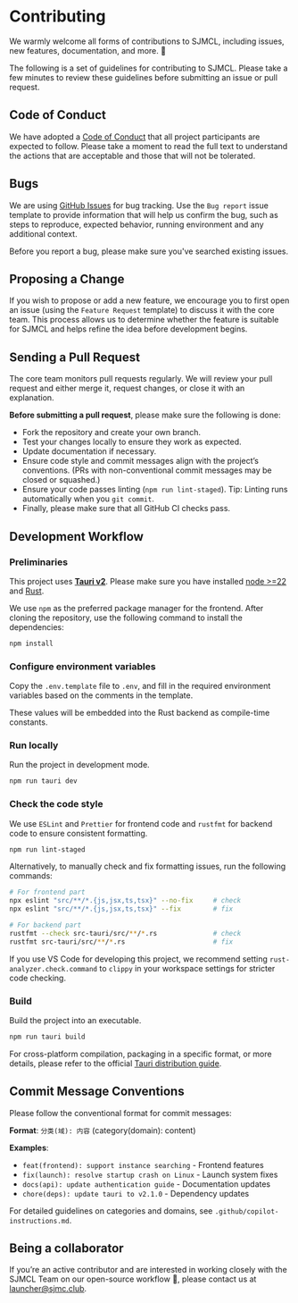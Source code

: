 # Contributing

We warmly welcome all forms of contributions to SJMCL, including issues, new features, documentation, and more. 🥰

The following is a set of guidelines for contributing to SJMCL. Please take a few minutes to review these guidelines before submitting an issue or pull request.

## Code of Conduct

We have adopted a [Code of Conduct](https://github.com/UNIkeEN/SJMCL/blob/main/CODE_OF_CONDUCT.md) that all project participants are expected to follow. Please take a moment to read the full text to understand the actions that are acceptable and those that will not be tolerated.

## Bugs

We are using [GitHub Issues](https://github.com/UNIkeEN/SJMCL/issues) for bug tracking. Use the `Bug report` issue template to provide information that will help us confirm the bug, such as steps to reproduce, expected behavior, running environment and any additional context. 

Before you report a bug, please make sure you've searched existing issues.

## Proposing a Change

If you wish to propose or add a new feature, we encourage you to first open an issue (using the `Feature Request` template) to discuss it with the core team. This process allows us to determine whether the feature is suitable for SJMCL and helps refine the idea before development begins.

<!-- ### Your First Pull Request (TBD)-->

## Sending a Pull Request

The core team monitors pull requests regularly. We will review your pull request and either merge it, request changes, or close it with an explanation.

**Before submitting a pull request**, please make sure the following is done:

* Fork the repository and create your own branch.
* Test your changes locally to ensure they work as expected.
* Update documentation if necessary.
* Ensure code style and commit messages align with the project’s conventions. (PRs with non-conventional commit messages may be closed or squashed.)
* Ensure your code passes linting (`npm run lint-staged`). Tip: Linting runs automatically when you `git commit`.
* Finally, please make sure that all GitHub CI checks pass.

## Development Workflow

### Preliminaries

This project uses **[Tauri v2](https://v2.tauri.app/)**. Please make sure you have installed [node >=22](https://nodejs.org/) and [Rust](https://www.rust-lang.org/learn/get-started).

We use `npm` as the preferred package manager for the frontend. After cloning the repository, use the following command to install the dependencies:

```bash
npm install
```

### Configure environment variables

Copy the `.env.template` file to `.env`, and fill in the required environment variables based on the comments in the template.

These values will be embedded into the Rust backend as compile-time constants.

### Run locally

Run the project in development mode.

```bash
npm run tauri dev
```

### Check the code style

We use `ESLint` and `Prettier` for frontend code and `rustfmt` for backend code to ensure consistent formatting. 

```bash
npm run lint-staged
```

Alternatively, to manually check and fix formatting issues, run the following commands:

```bash
# For frontend part
npx eslint "src/**/*.{js,jsx,ts,tsx}" --no-fix     # check
npx eslint "src/**/*.{js,jsx,ts,tsx}" --fix        # fix

# For backend part
rustfmt --check src-tauri/src/**/*.rs              # check
rustfmt src-tauri/src/**/*.rs                      # fix
```

If you use VS Code for developing this project, we recommend setting `rust-analyzer.check.command` to `clippy` in your workspace settings for stricter code checking.

### Build

Build the project into an executable.

```bash
npm run tauri build
```

For cross-platform compilation, packaging in a specific format, or more details, please refer to the official [Tauri distribution guide](https://tauri.app/distribute/).

## Commit Message Conventions

Please follow the conventional format for commit messages:

**Format**: `分类(域): 内容` (category(domain): content)

**Examples**:
- `feat(frontend): support instance searching` - Frontend features  
- `fix(launch): resolve startup crash on Linux` - Launch system fixes
- `docs(api): update authentication guide` - Documentation updates
- `chore(deps): update tauri to v2.1.0` - Dependency updates

For detailed guidelines on categories and domains, see `.github/copilot-instructions.md`.

## Being a collaborator

If you’re an active contributor and are interested in working closely with the SJMCL Team on our open-source workflow 💪, please contact us at [launcher@sjmc.club](mailto:launcher@sjmc.club).